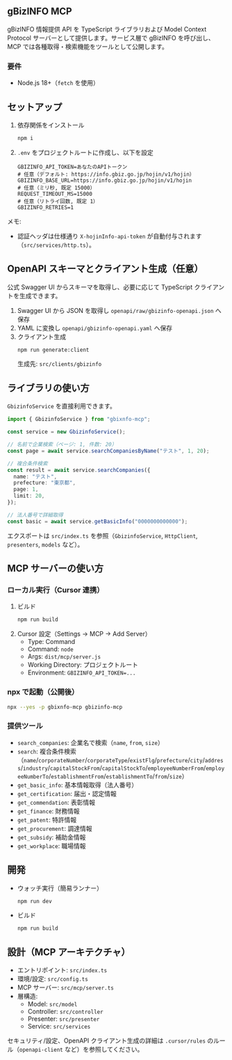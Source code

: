 ## gBizINFO MCP

gBizINFO 情報提供 API を TypeScript ライブラリおよび Model Context Protocol サーバーとして提供します。サービス層で gBizINFO を呼び出し、MCP では各種取得・検索機能をツールとして公開します。

### 要件
- Node.js 18+（`fetch` を使用）

## セットアップ
1. 依存関係をインストール
   ```sh
   npm i
   ```
2. `.env` をプロジェクトルートに作成し、以下を設定
   ```env
   GBIZINFO_API_TOKEN=あなたのAPIトークン
   # 任意（デフォルト: https://info.gbiz.go.jp/hojin/v1/hojin）
   GBIZINFO_BASE_URL=https://info.gbiz.go.jp/hojin/v1/hojin
   # 任意（ミリ秒, 既定 15000）
   REQUEST_TIMEOUT_MS=15000
   # 任意（リトライ回数, 既定 1）
   GBIZINFO_RETRIES=1
   ```

メモ:
- 認証ヘッダは仕様通り `X-hojinInfo-api-token` が自動付与されます（`src/services/http.ts`）。

## OpenAPI スキーマとクライアント生成（任意）
公式 Swagger UI からスキーマを取得し、必要に応じて TypeScript クライアントを生成できます。
1. Swagger UI から JSON を取得し `openapi/raw/gbizinfo-openapi.json` へ保存
2. YAML に変換し `openapi/gbizinfo-openapi.yaml` へ保存
3. クライアント生成
   ```sh
   npm run generate:client
   ```
   生成先: `src/clients/gbizinfo`

## ライブラリの使い方
`GbizinfoService` を直接利用できます。

```ts
import { GbizinfoService } from "gbixnfo-mcp";

const service = new GbizinfoService();

// 名前で企業検索（ページ: 1, 件数: 20）
const page = await service.searchCompaniesByName("テスト", 1, 20);

// 複合条件検索
const result = await service.searchCompanies({
  name: "テスト",
  prefecture: "東京都",
  page: 1,
  limit: 20,
});

// 法人番号で詳細取得
const basic = await service.getBasicInfo("0000000000000");
```

エクスポートは `src/index.ts` を参照（`GbizinfoService`, `HttpClient`, `presenters`, `models` など）。

## MCP サーバーの使い方
### ローカル実行（Cursor 連携）
1. ビルド
   ```sh
   npm run build
   ```
2. Cursor 設定（Settings → MCP → Add Server）
   - Type: Command
   - Command: `node`
   - Args: `dist/mcp/server.js`
   - Working Directory: プロジェクトルート
   - Environment: `GBIZINFO_API_TOKEN=...`

### npx で起動（公開後）
```sh
npx --yes -p gbixnfo-mcp gbizinfo-mcp
```

### 提供ツール
- `search_companies`: 企業名で検索（`name`, `from`, `size`）
- `search`: 複合条件検索（`name`/`corporateNumber`/`corporateType`/`existFlg`/`prefecture`/`city`/`address`/`industry`/`capitalStockFrom`/`capitalStockTo`/`employeeNumberFrom`/`employeeNumberTo`/`establishmentFrom`/`establishmentTo`/`from`/`size`）
- `get_basic_info`: 基本情報取得（法人番号）
- `get_certification`: 届出・認定情報
- `get_commendation`: 表彰情報
- `get_finance`: 財務情報
- `get_patent`: 特許情報
- `get_procurement`: 調達情報
- `get_subsidy`: 補助金情報
- `get_workplace`: 職場情報

## 開発
- ウォッチ実行（簡易ランナー）
  ```sh
  npm run dev
  ```
- ビルド
  ```sh
  npm run build
  ```

## 設計（MCP アーキテクチャ）
- エントリポイント: `src/index.ts`
- 環境/設定: `src/config.ts`
- MCP サーバー: `src/mcp/server.ts`
- 層構造:
  - Model: `src/model`
  - Controller: `src/controller`
  - Presenter: `src/presenter`
  - Service: `src/services`

セキュリティ/設定、OpenAPI クライアント生成の詳細は `.cursor/rules` のルール（`openapi-client` など）を参照してください。

